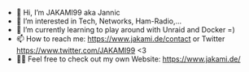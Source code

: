 - 👋 Hi, I’m JAKAMI99 aka Jannic
- 👀 I’m interested in Tech, Networks, Ham-Radio,...
- 🌱 I’m currently learning to play around with Unraid and Docker =) 
- 📫 How to reach me: https://www.jakami.de/contact or Twitter https://www.twitter.com/JAKAMI99 <3
- 👨‍💻 Feel free to check out my own Website: https://www.jakami.de/

<!---
JAKAMI99/JAKAMI99 is a ✨ special ✨ repository because its `README.md` (this file) appears on your GitHub profile.
You can click the Preview link to take a look at your changes.
--->
